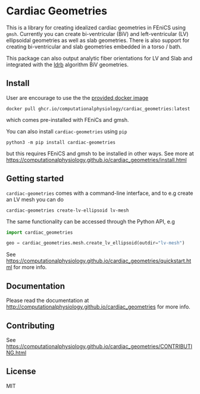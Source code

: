 # Cardiac Geometries

This is a library for creating idealized cardiac geometries in FEniCS using `gmsh`.
Currently you can create bi-ventricular (BiV) and left-ventricular (LV) ellipsoidal geometries as well as slab geometries. There is also support for creating bi-ventricular and slab geometries embedded in a torso / bath.


This package can also output analytic fiber orientations for LV and Slab and integrated with the [ldrb](https://github.com/finsberg/ldrb) algorithm BiV geometries.

## Install
User are encourage to use the the [provided docker image](https://github.com/ComputationalPhysiology/cardiac_geometries/pkgs/container/cardiac_geometries)
```
docker pull ghcr.io/computationalphysiology/cardiac_geometries:latest
```
which comes pre-installed with FEniCs and gmsh.

You can also install `cardiac-geometries` using `pip`
```
python3 -m pip install cardiac-geometries
```
but this requires FEniCS and gmsh to be installed in other ways. See more at https://computationalphysiology.github.io/cardiac_geometries/install.html

## Getting started
`cardiac-geometries` comes with a command-line interface, and to e.g create an LV mesh you can do
```
cardiac-geometries create-lv-ellipsoid lv-mesh
```
The same functionality can be accessed through the Python API, e.g
```python
import cardiac_geometries

geo = cardiac_geometries.mesh.create_lv_ellipsoid(outdir="lv-mesh")
```
See https://computationalphysiology.github.io/cardiac_geometries/quickstart.html for more info.


## Documentation
Please read the documentation at http://computationalphysiology.github.io/cardiac_geometries for more info.

## Contributing
See https://computationalphysiology.github.io/cardiac_geometries/CONTRIBUTING.html

## License
MIT

